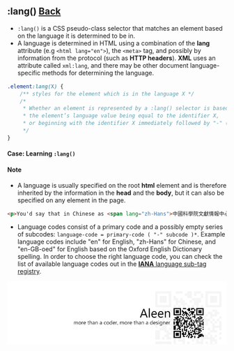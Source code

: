 ## :lang() [**Back**](./../pseudoClass.md)

- `:lang()` is a CSS pseudo-class selector that matches an element based on the language it is determined to be in.
- A language is determined in HTML using a combination of the **lang** attribute (e.g `<html lang="en">`), the `<meta>` tag, and possibly by information from the protocol (such as **HTTP headers**). **XML** uses an attribute called `xml:lang`, and there may be other document language-specific methods for determining the language.

```css
.element:lang(X) {
    /** styles for the element which is in the language X */
    /*
     * Whether an element is represented by a :lang() selector is based solely on 
     * the element’s language value being equal to the identifier X,
     * or beginning with the identifier X immediately followed by "-" (U+002D).
     */
}
```

#### Case: Learning `:lang()`



#### Note

- A language is usually specified on the root **html** element and is therefore inherited by the information in the **head** and the **body**, but it can also be specified on any element in the page.

```html
<p>You'd say that in Chinese as <span lang="zh-Hans">中國科學院文獻情報中心</span></p>
```

- Language codes consist of a primary code and a possibly empty series of subcodes: `language-code = primary-code ( "-" subcode )*`. Example language codes include "en" for English, "zh-Hans" for Chinese, and "en-GB-oed" for English based on the Oxford English Dictionary spelling. In order to choose the right language code, you can check the list of available language codes out in the [**IANA** language sub-tag registry](http://www.iana.org/assignments/language-subtag-registry/language-subtag-registry).

<a href="http://aleen42.github.io/" target="_blank" ><img src="./../../../pic/tail.gif"></a>